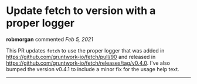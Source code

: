 # Update fetch to version with a proper logger

**robmorgan** commented *Feb 5, 2021*

This PR updates `fetch` to use the proper logger that was added in https://github.com/gruntwork-io/fetch/pull/90 and released in https://github.com/gruntwork-io/fetch/releases/tag/v0.4.0. I've also bumped the version v0.4.1 to include a minor fix for the usage help text.
<br />
***


